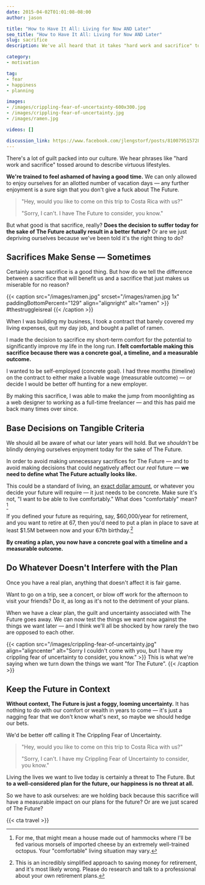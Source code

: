 ```yaml
---
date: 2015-04-02T01:01:08-08:00
author: jason

title: "How to Have It All: Living for Now AND Later"
seo_title: "How to Have It All: Living for Now AND Later"
slug: sacrifice
description: We've all heard that it takes "hard work and sacrifice" to get where we want to go. But do our sacrifices actually get us closer to what we want in life?

category:
- motivation

tag:
- fear
- happiness
- planning

images:
- /images/crippling-fear-of-uncertainty-600x300.jpg
- /images/crippling-fear-of-uncertainty.jpg
- /images/ramen.jpg

videos: []

discussion_link: https://www.facebook.com/jlengstorf/posts/810079515728618
---
```

There's a lot of guilt packed into our culture. We hear phrases like "hard work and sacrifice" tossed around to describe virtuous lifestyles.

**We're trained to feel ashamed of having a good time.** We can only allowed to enjoy ourselves for an allotted number of vacation days — any further enjoyment is a sure sign that you don't give a fuck about The Future.

> "Hey, would you like to come on this trip to Costa Rica with us?"
>
> "Sorry, I can't. I have The Future to consider, you know."

But what good is that sacrifice, really? **Does the decision to suffer today for the sake of The Future actually result in a better future?** Or are we just depriving ourselves because we've been told it's the right thing to do?

## Sacrifices Make Sense — Sometimes

Certainly some sacrifice is a good thing. But how do we tell the difference between a sacrifice that will benefit us and a sacrifice that just makes us miserable for no reason?

{{< caption src="/images/ramen.jpg"
            srcset="/images/ramen.jpg 1x"
            paddingBottomPercent="129"
            align="alignright"
            alt="ramen" >}}
  #thestruggleisreal
{{< /caption >}}

When I was building my business, I took a contract that barely covered my living expenses, quit my day job, and bought a pallet of ramen.

I made the decision to sacrifice my short-term comfort for the potential to significantly improve my life in the long run. **I felt comfortable making this sacrifice because there was a concrete goal, a timeline, and a measurable outcome.**

I wanted to be self-employed (concrete goal). I had three months (timeline) on the contract to either make a livable wage (measurable outcome) — or decide I would be better off hunting for a new employer.

By making this sacrifice, I was able to make the jump from moonlighting as a web designer to working as a full-time freelancer — and this has paid me back many times over since.

## Base Decisions on Tangible Criteria

We should all be aware of what our later years will hold. But we *shouldn't* be blindly denying ourselves enjoyment today for the sake of The Future.

In order to avoid making unnecessary sacrifices for The Future — and to avoid making decisions that could negatively affect our *real* future — **we need to define what The Future actually looks like.**

This could be a standard of living, an [exact dollar amount][1], or whatever you decide your future will require — it just needs to be concrete. Make sure it's not, "I want to be able to live comfortably." What does "comfortably" mean?[^comfort]

If you defined your future as requiring, say, $60,000/year for retirement, and you want to retire at 67, then you'd need to put a plan in place to save at least $1.5M between now and your 67th birthday.[^simplified]

**By creating a plan, you now have a concrete goal with a timeline and a measurable outcome.**

## Do Whatever Doesn't Interfere with the Plan

Once you have a real plan, anything that doesn't affect it is fair game.

Want to go on a trip, see a concert, or blow off work for the afternoon to visit your friends? Do it, as long as it's not to the detriment of your plans.

When we have a clear plan, the guilt and uncertainty associated with The Future goes away. We can now test the things we want now against the things we want later — and I think we'll all be shocked by how rarely the two are opposed to each other.

{{< caption src="/images/crippling-fear-of-uncertainty.jpg"
            align="aligncenter"
            alt="Sorry I couldn't come with you, but I have my crippling fear of uncertainty to consider, you know." >}}
  This is what we're saying when we turn down the things we want "for The Future".
{{< /caption >}}

## Keep the Future in Context

**Without context, The Future is just a foggy, looming uncertainty.** It has nothing to do with our comfort or wealth in years to come — it's just a nagging fear that we don't know what's next, so maybe we should hedge our bets.

We'd be better off calling it The Crippling Fear of Uncertainty.

> "Hey, would you like to come on this trip to Costa Rica with us?"
>
> "Sorry, I can't. I have my Crippling Fear of Uncertainty to consider, you know."

Living the lives we want to live today is certainly a threat to The Future. But **to a well-considered plan for the future, our happiness is no threat at all.**

So we have to ask ourselves: are we holding back because this sacrifice will have a measurable impact on our plans for the future? Or are we just scared of The Future?

{{< cta travel >}}

[^comfort]:
    For me, that might mean a house made out of hammocks where I'll be fed various morsels of imported cheese by an extremely well-trained octopus. Your "comfortable" living situation may vary.

[^simplified]:
    This is an incredibly simplified approach to saving money for retirement, and it's most likely wrong. Please do research and talk to a professional about your own retirement plans.

 [1]: http://money.cnn.com/calculator/retirement/retirement-need/
